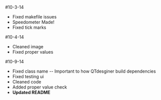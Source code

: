 #10-3-14
- Fixed makefile issues
- Speedometer Made!
- Fixed tick marks

#10-4-14
- Cleaned image
- Fixed proper values

#10-9-14
- Fixed class name
	-- Important to how QTdesginer build dependencies
- Fixed testing ui
- Cleaned code
- Added proper value check
- **Updated README**
